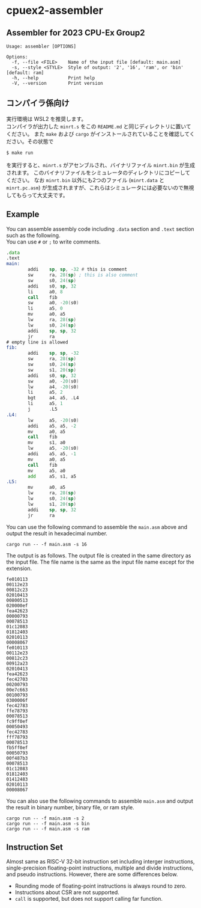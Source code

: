 # cpuex2-assembler
## Assembler for 2023 CPU-Ex Group2
```
Usage: assembler [OPTIONS]

Options:
  -f, --file <FILE>    Name of the input file [default: main.asm]
  -s, --style <STYLE>  Style of output: '2', '16', 'ram', or 'bin' [default: ram]
  -h, --help           Print help
  -V, --version        Print version
```

## コンパイラ係向け
実行環境は WSL2 を推奨します。  
コンパイラが出力した `minrt.s` をこの `README.md` と同じディレクトリに置いてください。
また `make` および `cargo` がインストールされていることを確認してください。その状態で
```sh
$ make run
```
を実行すると、`minrt.s` がアセンブルされ、バイナリファイル `minrt.bin` が生成されます。
このバイナリファイルをシミュレータのディレクトリにコピーしてください。
なお `minrt.bin` 以外にも2つのファイル (`minrt.data` と `minrt.pc.asm`) が生成されますが、これらはシミュレータには必要ないので無視してもらって大丈夫です。

## Example
You can assemble assembly code including `.data` section and `.text` section such as the following.  
You can use `#` or `;` to write comments.
```asm:main.asm
.data
.text
main:
        addi    sp, sp, -32 # this is comment
        sw      ra, 28(sp) ; this is also comment
        sw      s0, 24(sp)
        addi    s0, sp, 32
        li      a0, 8
        call    fib
        sw      a0, -20(s0)
        li      a5, 0
        mv      a0, a5
        lw      ra, 28(sp)
        lw      s0, 24(sp)
        addi    sp, sp, 32
        jr      ra
# empty line is allowed
fib:
        addi    sp, sp, -32
        sw      ra, 28(sp)
        sw      s0, 24(sp)
        sw      s1, 20(sp)
        addi    s0, sp, 32
        sw      a0, -20(s0)
        lw      a4, -20(s0)
        li      a5, 2
        bgt     a4, a5, .L4
        li      a5, 1
        j       .L5
.L4:
        lw      a5, -20(s0)
        addi    a5, a5, -2
        mv      a0, a5
        call    fib
        mv      s1, a0
        lw      a5, -20(s0)
        addi    a5, a5, -1
        mv      a0, a5
        call    fib
        mv      a5, a0
        add     a5, s1, a5
.L5:
        mv      a0, a5
        lw      ra, 28(sp)
        lw      s0, 24(sp)
        lw      s1, 20(sp)
        addi    sp, sp, 32
        jr      ra
```
You can use the following command to assemble the `main.asm` above and output the result in hexadecimal number.
```
cargo run -- -f main.asm -s 16
```
The output is as follows.  The output file is created in the same directory as the input file. The file name is the same as the input file name except for the extension.
```txt:main.16
fe010113
00112e23
00812c23
02010413
00800513
020000ef
fea42623
00000793
00078513
01c12083
01812403
02010113
00008067
fe010113
00112e23
00812c23
00912a23
02010413
fea42623
fec42703
00200793
00e7c663
00100793
0300006f
fec42783
ffe78793
00078513
fc9ff0ef
00050493
fec42783
fff78793
00078513
fb5ff0ef
00050793
00f487b3
00078513
01c12083
01812403
01412483
02010113
00008067
```
You can also use the following commands to assemble `main.asm` and output the result in binary number, binary file, or ram style.
```
cargo run -- -f main.asm -s 2
cargo run -- -f main.asm -s bin
cargo run -- -f main.asm -s ram
```

## Instruction Set
Almost same as RISC-V 32-bit instruction set including interger instructions, single-precision floating-point instructions, 
multiple and divide instructions,
and pseudo instructions.
However, there are some differences below.
- Rounding mode of floating-point instructions is always round to zero.
- Instructions about CSR are not supported.
- `call` is supported, but does not support calling far function.
